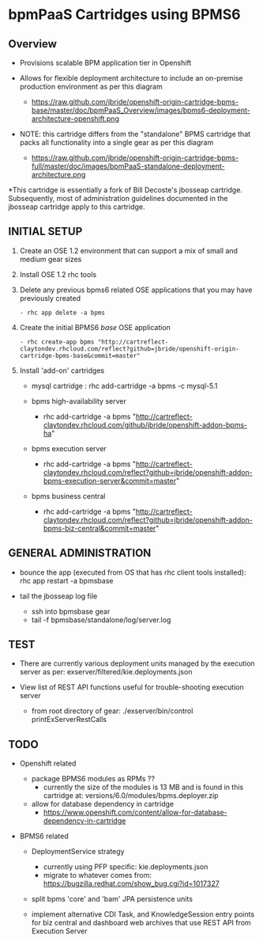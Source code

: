 bpmPaaS Cartridges using BPMS6
==============================

Overview
------------------
* Provisions scalable BPM application tier in Openshift
* Allows for flexible deployment architecture to include an on-premise production environment as per this diagram

    - https://raw.github.com/jbride/openshift-origin-cartridge-bpms-base/master/doc/bpmPaaS_Overview/images/bpms6-deployment-architecture-openshift.png

* NOTE:  this cartridge differs from the "standalone" BPMS cartridge that packs all functionality into a single gear as per this diagram

    - https://raw.github.com/jbride/openshift-origin-cartridge-bpms-full/master/doc/images/bpmPaaS-standalone-deployment-architecture.png

*This cartridge is essentially a fork of Bill Decoste's jbosseap cartridge.  Subsequently, most of administration guidelines documented in the jbosseap cartridge apply to this cartridge.


INITIAL SETUP
-----------------
1.  Create an OSE 1.2 environment that can support a mix of small and medium gear sizes
2.  Install OSE 1.2 rhc tools

3.  Delete any previous bpms6 related OSE applications that you may have previously created

        - rhc app delete -a bpms

4.  Create the initial BPMS6 *base* OSE application

        - rhc create-app bpms "http://cartreflect-claytondev.rhcloud.com/reflect?github=jbride/openshift-origin-cartridge-bpms-base&commit=master"

5.  Install 'add-on' cartridges
    
    - mysql cartridge :     rhc add-cartridge -a bpms -c mysql-5.1

    - bpms high-availability server
        - rhc add-cartridge -a bpms "http://cartreflect-claytondev.rhcloud.com/github/jbride/openshift-addon-bpms-ha"

    - bpms execution server
        - rhc add-cartridge -a bpms "http://cartreflect-claytondev.rhcloud.com/reflect?github=jbride/openshift-addon-bpms-execution-server&commit=master" 

    - bpms business central
        - rhc add-cartridge -a bpms "http://cartreflect-claytondev.rhcloud.com/reflect?github=jbride/openshift-addon-bpms-biz-central&commit=master" 



GENERAL ADMINISTRATION          
--------------------
  - bounce the app
    (executed from OS that has rhc client tools installed):   rhc app restart -a bpmsbase

  - tail the jbosseap log file
    - ssh into bpmsbase gear
    - tail -f bpmsbase/standalone/log/server.log


TEST
--------------------
* There are currently various deployment units managed by the execution server as per:  exserver/filtered/kie.deployments.json
* View list of REST API functions useful for trouble-shooting execution server

    - from root directory of gear:   ./exserver/bin/control printExServerRestCalls

  
    
    
TODO
----
  - Openshift related
    - package BPMS6 modules as RPMs ??
        - currently the size of the modules is 13 MB and is found in this cartridge at:   versions/6.0/modules/bpms.deployer.zip
    - allow for database dependency in cartridge
        - https://www.openshift.com/content/allow-for-database-dependency-in-cartridge

  - BPMS6 related

    - DeploymentService strategy
        - currently using PFP specific:  kie.deployments.json
        - migrate to whatever comes from: https://bugzilla.redhat.com/show_bug.cgi?id=1017327

    - split bpms 'core' and 'bam' JPA persistence units

    - implement alternative CDI Task, and KnowledgeSession entry points for biz central and dashboard web archives that use REST API from Execution Server

